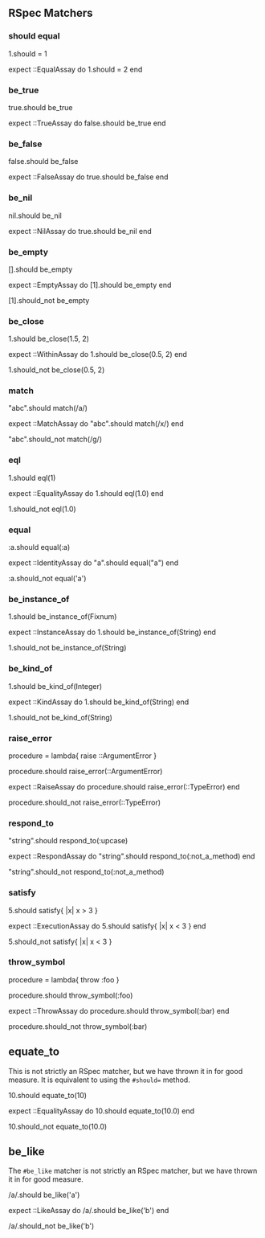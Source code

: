 ## RSpec Matchers

### should equal

  1.should = 1

  expect ::EqualAssay do
    1.should = 2
  end

### be_true

  true.should be_true

  expect ::TrueAssay do
    false.should be_true
  end

### be_false

  false.should be_false

  expect ::FalseAssay do
    true.should be_false
  end

### be_nil

  nil.should be_nil

  expect ::NilAssay do
    true.should be_nil
  end

### be_empty

  [].should be_empty

  expect ::EmptyAssay do
    [1].should be_empty
  end

  [1].should_not be_empty

### be_close

  1.should be_close(1.5, 2)

  expect ::WithinAssay do
    1.should be_close(0.5, 2)
  end

  1.should_not be_close(0.5, 2)

### match

  "abc".should match(/a/)

  expect ::MatchAssay do
    "abc".should match(/x/)
  end

  "abc".should_not match(/g/)

### eql

  1.should eql(1)

  expect ::EqualityAssay do
    1.should eql(1.0)
  end

  1.should_not eql(1.0)

### equal

  :a.should equal(:a)

  expect ::IdentityAssay do
    "a".should equal("a")
  end

  :a.should_not equal('a')

### be_instance_of

  1.should be_instance_of(Fixnum)

  expect ::InstanceAssay do
    1.should be_instance_of(String)
  end

  1.should_not be_instance_of(String)

### be_kind_of

  1.should be_kind_of(Integer)

  expect ::KindAssay do
    1.should be_kind_of(String)
  end

  1.should_not be_kind_of(String)

### raise_error

  procedure = lambda{ raise ::ArgumentError }

  procedure.should raise_error(::ArgumentError)

  expect ::RaiseAssay do
    procedure.should raise_error(::TypeError)
  end

  procedure.should_not raise_error(::TypeError)

### respond_to

  "string".should respond_to(:upcase)

  expect ::RespondAssay do
    "string".should respond_to(:not_a_method)
  end

  "string".should_not respond_to(:not_a_method)

### satisfy

  5.should satisfy{ |x| x > 3 }

  expect ::ExecutionAssay do
    5.should satisfy{ |x| x < 3 }
  end

  5.should_not satisfy{ |x| x < 3 }

### throw_symbol

  procedure = lambda{ throw :foo }

  procedure.should throw_symbol(:foo)

  expect ::ThrowAssay do
    procedure.should throw_symbol(:bar)
  end

  procedure.should_not throw_symbol(:bar)

## equate_to

This is not strictly an RSpec matcher, but we have thrown it in for good measure.
It is equivalent to using the `#should=` method.

  10.should equate_to(10)

  expect ::EqualityAssay do
    10.should equate_to(10.0)
  end

  10.should_not equate_to(10.0)

## be_like

The `#be_like` matcher is not strictly an RSpec matcher, but we have thrown it
in for good measure.

  /a/.should be_like('a')

  expect ::LikeAssay do
    /a/.should be_like('b')
  end

  /a/.should_not be_like('b')

